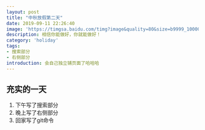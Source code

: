 ```yaml
---
layout: post
title: "中秋放假第二天"
date: 2019-09-11 22:26:40
image: 'https://timgsa.baidu.com/timg?image&quality=80&size=b9999_10000&sec=1567332258011&di=ac638863245e4ee2964cfbe05bbb08ae&imgtype=0&src=http%3A%2F%2Fimg.daimg.com%2Fuploads%2Fallimg%2F190313%2F1-1Z3132324100-L.jpg'
description: 相信你能做好，你就能做好！
category: 'holiday'
tags:
- 搜索部分
- 右侧部分
introduction: 会自己独立铺页面了哈哈哈
---
```


## 充实的一天
1. 下午写了搜索部分  
2. 晚上写了右侧部分  
3. 回家写了git命令  




